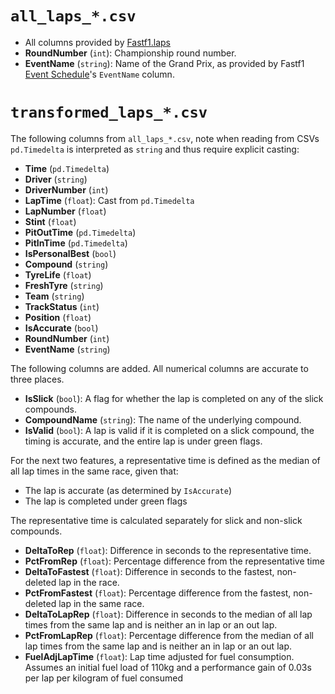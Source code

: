 # `all_laps_*.csv`

- All columns provided by [Fastf1.laps](https://docs.fastf1.dev/core.html#laps)
- **RoundNumber** (`int`): Championship round number.
- **EventName** (`string`): Name of the Grand Prix, as provided by Fastf1 [Event Schedule](https://docs.fastf1.dev/events.html#event-schedule-data)'s `EventName` column.

# `transformed_laps_*.csv`

The following columns from `all_laps_*.csv`, note when reading from CSVs `pd.Timedelta` is interpreted as `string` and thus require explicit casting:

- **Time** (`pd.Timedelta`)
- **Driver** (`string`)
- **DriverNumber** (`int`)
- **LapTime** (`float`): Cast from `pd.Timedelta`
- **LapNumber** (`float`)
- **Stint** (`float`)
- **PitOutTime** (`pd.Timedelta`)
- **PitInTime** (`pd.Timedelta`)
- **IsPersonalBest** (`bool`)
- **Compound** (`string`)
- **TyreLife** (`float`)
- **FreshTyre** (`string`)
- **Team** (`string`)
- **TrackStatus** (`int`)
- **Position** (`float`)
- **IsAccurate** (`bool`)
- **RoundNumber** (`int`)
- **EventName** (`string`)

The following columns are added. All numerical columns are accurate to three places.

- **IsSlick** (`bool`): A flag for whether the lap is completed on any of the slick compounds.
- **CompoundName** (`string`): The name of the underlying compound.
- **IsValid** (`bool`): A lap is valid if it is completed on a slick compound, the timing is accurate, and the entire lap is under green flags.

For the next two features, a representative time is defined as the median of all lap times in the same race, given that:

- The lap is accurate (as determined by `IsAccurate`)
- The lap is completed under green flags

The representative time is calculated separately for slick and non-slick compounds.

- **DeltaToRep** (`float`): Difference in seconds to the representative time.
- **PctFromRep** (`float`): Percentage difference from the representative time
- **DeltaToFastest** (`float`): Difference in seconds to the fastest, non-deleted lap in the race.
- **PctFromFastest** (`float`): Percentage difference from the fastest, non-deleted lap in the same race.
- **DeltaToLapRep** (`float`): Difference in seconds to the median of all lap times from the same lap and is neither an in lap or an out lap.
- **PctFromLapRep** (`float`): Percentage difference from the median of all lap times from the same lap and is neither an in lap or an out lap.
- **FuelAdjLapTime** (`float`): Lap time adjusted for fuel consumption. Assumes an initial fuel load of 110kg and a performance gain of 0.03s per lap per kilogram of fuel consumed
